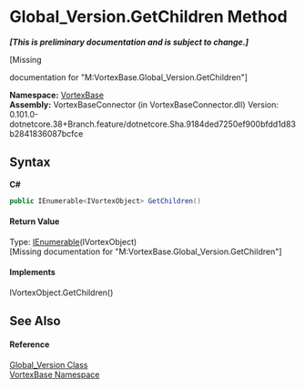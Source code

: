 # Global_Version.GetChildren Method 
 _**\[This is preliminary documentation and is subject to change.\]**_

\[Missing <summary> documentation for "M:VortexBase.Global_Version.GetChildren"\]

**Namespace:**&nbsp;<a href="N_VortexBase.md">VortexBase</a><br />**Assembly:**&nbsp;VortexBaseConnector (in VortexBaseConnector.dll) Version: 0.101.0-dotnetcore.38+Branch.feature/dotnetcore.Sha.9184ded7250ef900bfdd1d83b2841836087bcfce

## Syntax

**C#**<br />
``` C#
public IEnumerable<IVortexObject> GetChildren()
```


#### Return Value
Type: <a href="https://docs.microsoft.com/dotnet/api/system.collections.generic.ienumerable-1" target="_blank">IEnumerable</a>(IVortexObject)<br />\[Missing <returns> documentation for "M:VortexBase.Global_Version.GetChildren"\]

#### Implements
IVortexObject.GetChildren()<br />

## See Also


#### Reference
<a href="T_VortexBase_Global_Version.md">Global_Version Class</a><br /><a href="N_VortexBase.md">VortexBase Namespace</a><br />